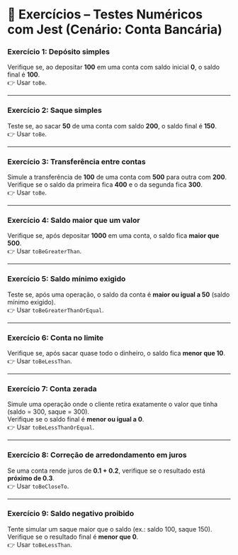 # 📘 Exercícios – Testes Numéricos com Jest (Cenário: Conta Bancária)

### Exercício 1: Depósito simples
Verifique se, ao depositar **100** em uma conta com saldo inicial **0**, o saldo final é **100**.  
👉 Usar `toBe`.

---

### Exercício 2: Saque simples
Teste se, ao sacar **50** de uma conta com saldo **200**, o saldo final é **150**.  
👉 Usar `toBe`.

---

### Exercício 3: Transferência entre contas
Simule a transferência de **100** de uma conta com **500** para outra com **200**.  
Verifique se o saldo da primeira fica **400** e o da segunda fica **300**.  
👉 Usar `toBe`.

---

### Exercício 4: Saldo maior que um valor
Verifique se, após depositar **1000** em uma conta, o saldo fica **maior que 500**.  
👉 Usar `toBeGreaterThan`.

---

### Exercício 5: Saldo mínimo exigido
Teste se, após uma operação, o saldo da conta é **maior ou igual a 50** (saldo mínimo exigido).  
👉 Usar `toBeGreaterThanOrEqual`.

---

### Exercício 6: Conta no limite
Verifique se, após sacar quase todo o dinheiro, o saldo fica **menor que 10**.  
👉 Usar `toBeLessThan`.

---

### Exercício 7: Conta zerada
Simule uma operação onde o cliente retira exatamente o valor que tinha (saldo = 300, saque = 300).  
Verifique se o saldo final é **menor ou igual a 0**.  
👉 Usar `toBeLessThanOrEqual`.

---

### Exercício 8: Correção de arredondamento em juros
Se uma conta rende juros de **0.1 + 0.2**, verifique se o resultado está **próximo de 0.3**.  
👉 Usar `toBeCloseTo`.

---

### Exercício 9: Saldo negativo proibido
Tente simular um saque maior que o saldo (ex.: saldo 100, saque 150).  
Verifique se o resultado final é **menor que 0**.  
👉 Usar `toBeLessThan`.
